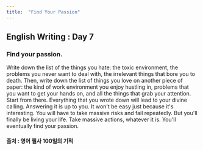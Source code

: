 ```yaml
---
title:  "Find Your Passion"
---
```


## English Writing : Day 7

### Find your passion.

Write down the list of the things you hate:
the toxic environment, the problems you never want to deal with,
the irrelevant things that bore you to death.
Then, write down the list of things you love on another piece of paper:
the kind of work environment you enjoy hustling in, problems that 
you want to get your hands on, and all the things that grab your attention. 
Start from there.
Everything that you wrote down will lead to your divine calling.
Answering it is up to you. It won't be easy just because it's interesting.
You will have to take massive risks and fail repeatedly.
But you'll finally be living your life.
Take massive actions, whatever it is.
You'll eventually find your passion.

#### 출처 : 영어 필사 100일의 기적
